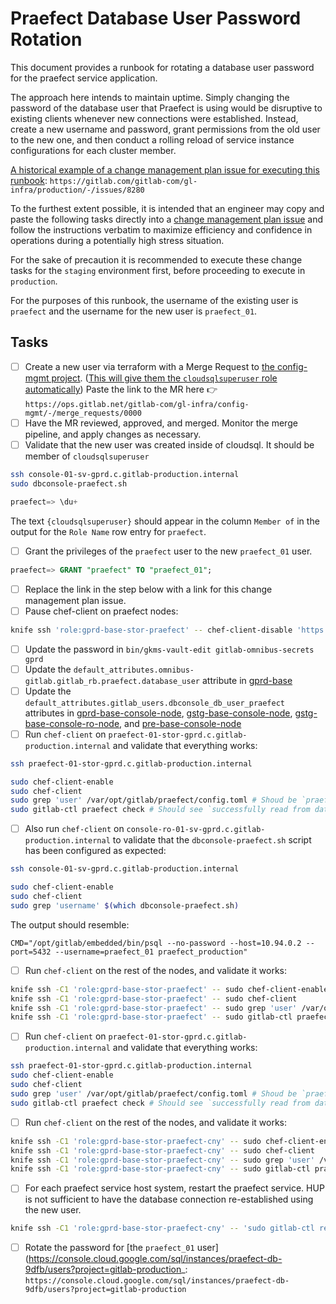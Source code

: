 # Praefect Database User Password Rotation

This document provides a runbook for rotating a database user password for the praefect service application.

The approach here intends to maintain uptime. Simply changing the password of the database user that Praefect is using would be disruptive to existing clients whenever new connections were established. Instead, create a new username and password, grant permissions from the old user to the new one, and then conduct a rolling reload of service instance configurations for each cluster member.

[A historical example of a change management plan issue for executing this runbook](https://gitlab.com/gitlab-com/gl-infra/production/-/issues/8280): `https://gitlab.com/gitlab-com/gl-infra/production/-/issues/8280`

To the furthest extent possible, it is intended that an engineer may copy and paste the following tasks directly into a [change management plan issue](https://about.gitlab.com/handbook/engineering/infrastructure/change-management/) and follow the instructions verbatim to maximize efficiency and confidence in operations during a potentially high stress situation.

For the sake of precaution it is recommended to execute these change tasks for the `staging` environment first, before proceeding to execute in `production`.

For the purposes of this runbook, the username of the existing user is `praefect` and the username for the new user is `praefect_01`.

## Tasks

- [ ] Create a new user via terraform with a Merge Request to [the config-mgmt project](https://ops.gitlab.net/gitlab-com/gl-infra/config-mgmt/-/merge_requests). ([This will give them the `cloudsqlsuperuser` role automatically](https://cloud.google.com/sql/docs/postgres/create-manage-users#creating)) Paste the link to the MR here :point_right: `https://ops.gitlab.net/gitlab-com/gl-infra/config-mgmt/-/merge_requests/0000`
- [ ] Have the MR reviewed, approved, and merged. Monitor the merge pipeline, and apply changes as necessary.
- [ ] Validate that the new user was created inside of cloudsql. It should be member of `cloudsqlsuperuser`

```sh
ssh console-01-sv-gprd.c.gitlab-production.internal
sudo dbconsole-praefect.sh
```

```sql
praefect=> \du+
```

The text `{cloudsqlsuperuser}` should appear in the column `Member of` in the output for the `Role Name` row entry for `praefect`.

- [ ] Grant the privileges of the `praefect` user to the new `praefect_01` user.

```sql
praefect=> GRANT "praefect" TO "praefect_01";
```

- [ ] Replace the link in the step below with a link for this change management plan issue.
- [ ] Pause chef-client on praefect nodes:

```sh
knife ssh 'role:gprd-base-stor-praefect' -- chef-client-disable 'https://gitlab.com/gitlab-com/gl-infra/production/-/issues/0000'
```

- [ ] Update the password in `bin/gkms-vault-edit gitlab-omnibus-secrets gprd`
- [ ] Update the `default_attributes.omnibus-gitlab.gitlab_rb.praefect.database_user` attribute in [gprd-base](https://gitlab.com/gitlab-com/gl-infra/chef-repo/-/blob/master/roles/gprd-base.json#L1121)
- [ ] Update the `default_attributes.gitlab_users.dbconsole_db_user_praefect` attributes in [gprd-base-console-node](https://gitlab.com/gitlab-com/gl-infra/chef-repo/-/blob/master/roles/gprd-base-console-node.json#L13), [gstg-base-console-node](https://gitlab.com/gitlab-com/gl-infra/chef-repo/-/blob/master/roles/gstg-base-console-node.json#L31), [gstg-base-console-ro-node](https://gitlab.com/gitlab-com/gl-infra/chef-repo/-/blob/master/roles/gstg-base-console-ro-node#L27), and [pre-base-console-node](https://gitlab.com/gitlab-com/gl-infra/chef-repo/-/blob/master/roles/pre-base-console-node#L35)
- [ ] Run `chef-client` on `praefect-01-stor-gprd.c.gitlab-production.internal` and validate that everything works:

```sh
ssh praefect-01-stor-gprd.c.gitlab-production.internal

```

```sh
sudo chef-client-enable
sudo chef-client
sudo grep 'user' /var/opt/gitlab/praefect/config.toml # Shoud be `praefect_01`
sudo gitlab-ctl praefect check # Should see `successfully read from database` and `successfully wrote to database`
```

- [ ] Also run `chef-client` on `console-ro-01-sv-gprd.c.gitlab-production.internal` to validate that the `dbconsole-praefect.sh` script has been configured as expected:

```sh
ssh console-01-sv-gprd.c.gitlab-production.internal
```

```sh
sudo chef-client-enable
sudo chef-client
sudo grep 'username' $(which dbconsole-praefect.sh)
```

The output should resemble:

```
CMD="/opt/gitlab/embedded/bin/psql --no-password --host=10.94.0.2 --port=5432 --username=praefect_01 praefect_production"
```

- [ ] Run `chef-client` on the rest of the nodes, and validate it works:

```sh
knife ssh -C1 'role:gprd-base-stor-praefect' -- sudo chef-client-enable
knife ssh -C1 'role:gprd-base-stor-praefect' -- sudo chef-client
knife ssh -C1 'role:gprd-base-stor-praefect' -- sudo grep 'user' /var/opt/gitlab/praefect/config.toml # Shoud be `praefect_01`
knife ssh -C1 'role:gprd-base-stor-praefect' -- sudo gitlab-ctl praefect check # Should see `successfully read from database` and `successfully wrote to database`
```

- [ ] Run `chef-client` on `praefect-01-stor-gprd.c.gitlab-production.internal` and validate that everything works:

```sh
ssh praefect-01-stor-gprd.c.gitlab-production.internal
sudo chef-client-enable
sudo chef-client
sudo grep 'user' /var/opt/gitlab/praefect/config.toml # Shoud be `praefect_01`
sudo gitlab-ctl praefect check # Should see `successfully read from database` and `successfully wrote to database`
```

- [ ] Run `chef-client` on the rest of the nodes, and validate it works:

```sh
knife ssh -C1 'role:gprd-base-stor-praefect-cny' -- sudo chef-client-enable
knife ssh -C1 'role:gprd-base-stor-praefect-cny' -- sudo chef-client
knife ssh -C1 'role:gprd-base-stor-praefect-cny' -- sudo grep 'user' /var/opt/gitlab/praefect/config.toml # Shoud be `praefect_01`
knife ssh -C1 'role:gprd-base-stor-praefect-cny' -- sudo gitlab-ctl praefect check # Should see `successfully read from database` and `successfully wrote to database`
```

- [ ] For each praefect service host system, restart the praefect service.  HUP is not sufficient to have the database connection re-established using the new user.

```sh
knife ssh -C1 'role:gprd-base-stor-praefect-cny' -- 'sudo gitlab-ctl restart praefect; sleep 20'
```

- [ ] Rotate the password for [the `praefect_01` user](https://console.cloud.google.com/sql/instances/praefect-db-9dfb/users?project=gitlab-production_: `https://console.cloud.google.com/sql/instances/praefect-db-9dfb/users?project=gitlab-production`
